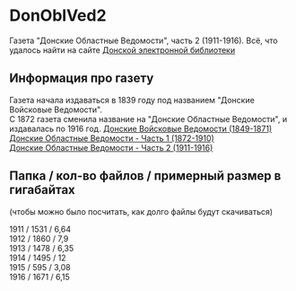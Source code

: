# DonOblVed2
Газета "Донские Областные Ведомости", часть 2 (1911-1916).
Всё, что удалось найти на сайте [Донской электронной библиотеки](https://elib.dspl.ru)

## Информация про газету 
Газета начала издаваться в 1839 году под названием "Донские Войсковые Ведомости".  
С 1872 газета сменила название на "Донские Областные Ведомости", и издавалась по 1916 год.
[Донские Войсковые Ведомости (1849-1871)](https://github.com/achgenealogy/DonVoiVed)  
[Донские Областные Ведомости - Часть 1 (1872-1910)](https://github.com/achgenealogy/DonOblVed1)  
[Донские Областные Ведомости - Часть 2 (1911-1916)](https://github.com/achgenealogy/DonOblVed2)

## Папка / кол-во файлов / примерный размер в гигабайтах
(чтобы можно было посчитать, как долго файлы будут скачиваться)

1911 / 1531 / 6,64  
1912 / 1860 / 7,9  
1913 / 1478 / 6,35  
1914 / 1495 / 12  
1915 / 595 / 3,08  
1916 / 1671 / 6,15  
